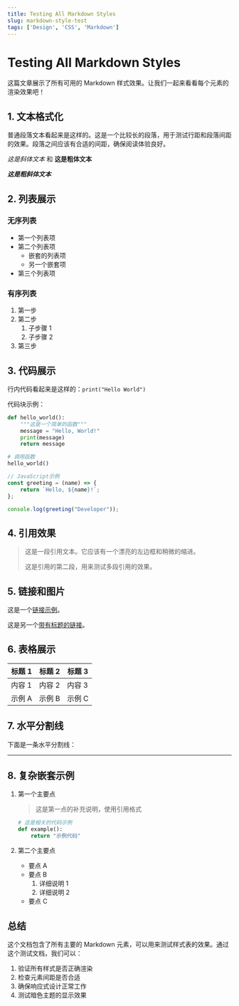 ```yaml
---
title: Testing All Markdown Styles
slug: markdown-style-test
tags: ['Design', 'CSS', 'Markdown']
---
```


# Testing All Markdown Styles

这篇文章展示了所有可用的 Markdown 样式效果。让我们一起来看看每个元素的渲染效果吧！

## 1. 文本格式化

普通段落文本看起来是这样的。这是一个比较长的段落，用于测试行距和段落间距的效果。段落之间应该有合适的间距，确保阅读体验良好。

*这是斜体文本* 和 **这是粗体文本**

***这是粗斜体文本***

## 2. 列表展示

### 无序列表
* 第一个列表项
* 第二个列表项
  * 嵌套的列表项
  * 另一个嵌套项
* 第三个列表项

### 有序列表
1. 第一步
2. 第二步
   1. 子步骤 1
   2. 子步骤 2
3. 第三步

## 3. 代码展示

行内代码看起来是这样的：`print("Hello World")`

代码块示例：

```python
def hello_world():
    """这是一个简单的函数"""
    message = "Hello, World!"
    print(message)
    return message

# 调用函数
hello_world()
```

```javascript
// JavaScript示例
const greeting = (name) => {
    return `Hello, ${name}!`;
};

console.log(greeting("Developer"));
```

## 4. 引用效果

> 这是一段引用文本。它应该有一个漂亮的左边框和稍微的缩进。
> 
> 这是引用的第二段，用来测试多段引用的效果。

## 5. 链接和图片

这是一个[链接示例](https://example.com)。

这是另一个[带有标题的链接](https://example.com "悬停显示的标题")。

## 6. 表格展示

| 标题 1 | 标题 2 | 标题 3 |
|--------|--------|--------|
| 内容 1 | 内容 2 | 内容 3 |
| 示例 A | 示例 B | 示例 C |

## 7. 水平分割线

下面是一条水平分割线：

---

## 8. 复杂嵌套示例

1. 第一个主要点
   > 这是第一点的补充说明，使用引用格式
   ```python
   # 这是相关的代码示例
   def example():
       return "示例代码"
   ```

2. 第二个主要点
   * 要点 A
   * 要点 B
     1. 详细说明 1
     2. 详细说明 2
   * 要点 C

## 总结

这个文档包含了所有主要的 Markdown 元素，可以用来测试样式表的效果。通过这个测试文档，我们可以：

1. 验证所有样式是否正确渲染
2. 检查元素间距是否合适
3. 确保响应式设计正常工作
4. 测试暗色主题的显示效果